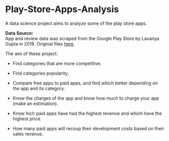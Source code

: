 # Play-Store-Apps-Analysis
A data science project aims to analyze some of the play store apps.

**Data Source:** <br>
App and review data was scraped from the Google Play Store by Lavanya Gupta in 2018. Original files [here](
https://www.kaggle.com/lava18/google-play-store-apps).

The aim of these project:
- Find categories that are more competitive.

- Find categories popularity.

- Compare free apps to paid apps, and find which better depending on the app and its category.

- Know the charges of the app and know how much to charge your app (make an estimation).

- Know hich paid apps have had the highest revenue and which have the highest price.

- How many paid apps will recoup their development costs based on their sales revenue.

